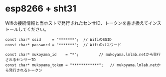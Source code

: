 # esp8266 + sht31

Wifiの接続情報と当ホストで発行されたセンサID、トークンを書き換えてインストールしてください。

```
const char* ssid     = "*******";  // WifiのSSID
const char* password = "*******";  // Wifiのパスワード

const char* mukoyama_id    = "*";         // mukoyama.lmlab.netから発行されるセンサーID
const char* mukoyama_token = "************";   // mukoyama.lmlab.netから発行されるトークン
```
